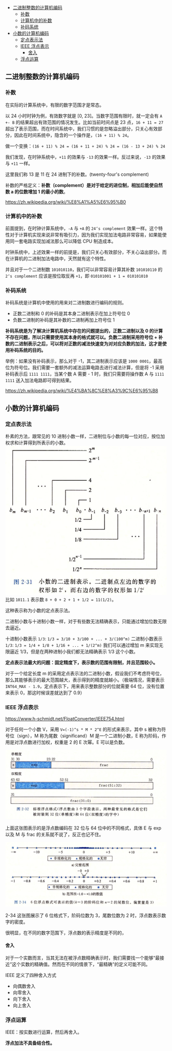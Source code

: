 
<!-- @import "[TOC]" {cmd="toc" depthFrom=1 depthTo=6 orderedList=false} -->

<!-- code_chunk_output -->

- [二进制整数的计算机编码](#二进制整数的计算机编码)
  - [补数](#补数)
  - [计算机中的补数](#计算机中的补数)
  - [补码系统](#补码系统)
- [小数的计算机编码](#小数的计算机编码)
  - [定点表示法](#定点表示法)
  - [IEEE 浮点表示](#ieee-浮点表示)
    - [舍入](#舍入)
  - [浮点运算](#浮点运算)

<!-- /code_chunk_output -->


## 二进制整数的计算机编码
### 补数
在实际的计算系统中，有限的数字范围才是常态。

以 24 小时时钟为例，有效数字就是 [0, 23]。当数字范围有限时，就一定会有 `A +- B` 的结果超出有效范围的情况发生。比如当前时间点是 23 点，`16 + 11 = 27` 超出了表示范围，而在时间系统中，我们习惯的是忽略溢出部分，只关心有效部分，因此在时间系统中，隐含的一个操作是，`(16 + 11) % 24`。

做一个变换：`(16 + 11) % 24 = (16 + 11 + 24) % 24 = (16 - 13 + 24) % 24`

我们发现，在时钟系统中，`+11` 的效果与 `-13` 的效果一样。反过来说，`-13` 的效果与 `+11` 一样。

这里我们称 13 是 11 在 24 进制下的补数。(twenty-four's complement)

补数的严格定义：**补数（complement）是对于给定的进位制，相加后能使自然数 a 的位数增加 1 的最小的数**。

https://zh.wikipedia.org/wiki/%E8%A1%A5%E6%95%B0

### 计算机中的补数
前面提到，在时钟计算系统中，`-A` 与 `+A` 的 `24‘s complement` 效果一样。这个特性对于计算机实现来说非常有吸引力，因为我们实现加法电路非常容易，如果能使用同一套电路实现加减法那么可以降低 CPU 制造成本。

时钟系统中，上述效果一样的前提是，我们只关心有效部分，不关心溢出部分。而在计算机的二进制加法电路中，天然就有这个特性。

并且对于一个二进制数 `101010110`，我们可以非常容易计算其补数
`101010110` 的 `2‘s complement` 应该是按位取反再 `+1`，即 `010101001 + 1 = 010101010`

### 补码系统
补码系统是计算机中使用的用来对二进制数进行编码的规则。

* 正数二进制和 0 的补码是其本身二进制表示在加上符号位 0
* 负数二进制的补码是其补数的二进制再加上符号位 1

**补码系统是为了解决计算机系统中存在的问题提出的，正数二进制以及 0 的计算不存在问题，所以只需要使用其本身的格式就可以。负数二进制采用符号位 + 补数的二进制表示之后，可以将对正数的减法快速变为对对应负数的加法，这才是使用补码系统的目的。**

举例：如果没有补码表示，那么对于 -1，其二进制表示应该是 `1000 0001`，最高位为符号位。我们需要一套额外的减法运算电路去进行减法计算，但是将 -1 采用补码表示后 `1111 1111`，当某个数 A 需要 - 1 时，我们只需要将操作数 A 与 `1111 1111` 送入加法电路即可得到结果。

https://zh.wikipedia.org/wiki/%E4%BA%8C%E8%A3%9C%E6%95%B8

## 小数的计算机编码
### 定点表示法
朴素的方法，跟常见的 10 进制小数一样，二进制位与小数的每一位对应，按位加权求和计算得到所表示的小数。
![Alt text](image-9.png)
比如 `1011.1` 表示数 `8 + 0 + 2 + 1 + 1/2 = 11(1/2)`。

这种表示称为小数的定点表示法。

二进制小数与十进制小数一样，对于有些数无法精确表示，只能通过增加位数无限去逼近。

十进制小数表示 `1/3`: `1/3 = 3/10 + 3/100 + ... + 3/(100^m)`
二进制小数表示 `1/3`: `1/3 = 1/4 + 1/8 + 1/16 + ... + 1/(2^m)`
我们可以通过增加 m 来实现无限逼近 1/3，但是在两种进制小我们都无法精确表示 1/3 这个小数。

**定点表示法最大的问题：固定精度下，表示数的范围有限制，并且范围较小。**

对于一个给定长度 m 的采用定点表示法的二进制小数，假设我们不考虑符号位，那么其能够表示的最大范围越大，表示得到的精度就越小。（极端情况，需要表示 `INT64_MAX - 1.9`，定点表示下，用来表示整数部分的位就需要 64 位，没有位置来表示 0，那这时候误差就达到了 0.9）
### IEEE 浮点表示

https://www.h-schmidt.net/FloatConverter/IEEE754.html

对于任何一个小数 V，采用 `V=(-1)^s * M * 2^E` 的形式来表示，其中 s 被称为符号位（sign），M 称为尾数（significand）M 是一个二进制小数，E 称为阶码，作用是对浮点数进行加权，权重是 2 的 E 次幂。E 可以是负数。

![Alt text](image-10.png)

上面这张图表示的是浮点数编码在 32 位与 64 位中的不同格式，具体 E 与 exp 以及 M 与 frac 的关系就不说了，反正也记不住。

![Alt text](image-11.png)

2-34 这张图展示了 6 位格式下，阶码位数为 3，尾数位数为 2 时，浮点数表示数字的密度。

很明显，在不同的数字范围下，浮点数的表示精度是不同的，

#### 舍入

对于一个实数而言，当其无法在被浮点数精确表示时，我们需要找一个能够“最接近”这个实数的精确值。然而在不同的情景下，“最精确”的定义可能不同。

IEEE 定义了四种舍入方式
* 向偶数舍入
* 向零舍入
* 向下舍入
* 向上舍入

### 浮点运算
IEEE：按实数进行运算，然后再舍入。

**浮点加法不具备结合性。**
